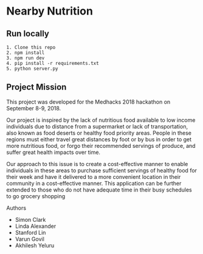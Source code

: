 # Nearby Nutrition

## Run locally

```` 
1. Clone this repo
2. npm install
3. npm run dev
4. pip install -r requirements.txt
5. python server.py 
````

## Project Mission

This project was developed for the Medhacks 2018 hackathon on September 8-9, 2018.

Our project is inspired by the lack of nutritious food available to low income individuals due to distance from a supermarket or lack of transportation, also known as food deserts or healthy food priority areas. People in these regions must either travel great distances by foot or by bus in order to get more nutritious food, or forgo their recommended servings of produce, and suffer great health impacts over time. 

Our approach to this issue is to create a cost-effective manner to enable individuals in these areas to purchase sufficient servings of healthy food for their week and have it delivered to a more convenient location in their community in a cost-effective manner. This application can be further extended to those who do not have adequate time in their busy schedules to go grocery shopping

Authors
* Simon Clark
* Linda Alexander
* Stanford Lin
* Varun Govil
* Akhilesh Yeluru


